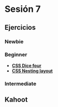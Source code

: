 # Sesión 7

## Ejercicios

### Newbie

### Beginner

- [**CSS Dice four**](../exercises/css-dice-four/README.md)
- [**CSS Nesting layout**](../exercises/css-nesting-layout//README.md)

### Intermediate


## Kahoot

